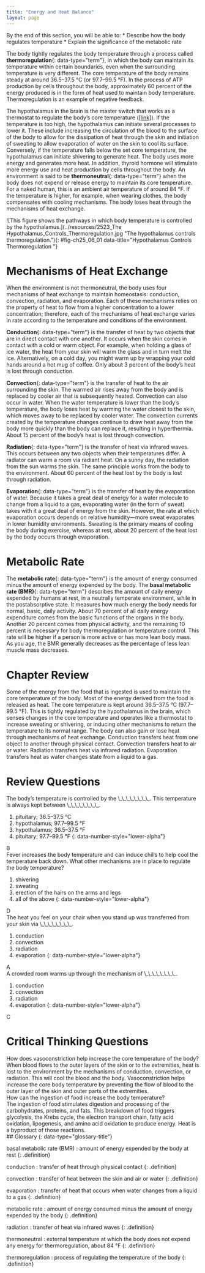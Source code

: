 ```yaml
---
title: "Energy and Heat Balance"
layout: page
---
```



<div data-type="abstract" markdown="1">
By the end of this section, you will be able to:
* Describe how the body regulates temperature
* Explain the significance of the metabolic rate

</div>

The body tightly regulates the body temperature through a process called **thermoregulation**{: data-type="term"}, in which the body can maintain its temperature within certain boundaries, even when the surrounding temperature is very different. The core temperature of the body remains steady at around 36.5–37.5 °C (or 97.7–99.5 °F). In the process of ATP production by cells throughout the body, approximately 60 percent of the energy produced is in the form of heat used to maintain body temperature. Thermoregulation is an example of negative feedback.

The hypothalamus in the brain is the master switch that works as a thermostat to regulate the body’s core temperature ([\[link\]](#fig-ch25_06_01)). If the temperature is too high, the hypothalamus can initiate several processes to lower it. These include increasing the circulation of the blood to the surface of the body to allow for the dissipation of heat through the skin and initiation of sweating to allow evaporation of water on the skin to cool its surface. Conversely, if the temperature falls below the set core temperature, the hypothalamus can initiate shivering to generate heat. The body uses more energy and generates more heat. In addition, thyroid hormone will stimulate more energy use and heat production by cells throughout the body. An environment is said to be **thermoneutral**{: data-type="term"} when the body does not expend or release energy to maintain its core temperature. For a naked human, this is an ambient air temperature of around 84 °F. If the temperature is higher, for example, when wearing clothes, the body compensates with cooling mechanisms. The body loses heat through the mechanisms of heat exchange.

 ![This figure shows the pathways in which body temperature is controlled by the hypothalamus.](../resources/2523_The Hypothalamus_Controls_Thermoregulation.jpg "The hypothalamus controls thermoregulation."){: #fig-ch25_06_01 data-title="Hypothalamus Controls Thermoregulation "}

# Mechanisms of Heat Exchange

When the environment is not thermoneutral, the body uses four mechanisms of heat exchange to maintain homeostasis: conduction, convection, radiation, and evaporation. Each of these mechanisms relies on the property of heat to flow from a higher concentration to a lower concentration; therefore, each of the mechanisms of heat exchange varies in rate according to the temperature and conditions of the environment.

**Conduction**{: data-type="term"} is the transfer of heat by two objects that are in direct contact with one another. It occurs when the skin comes in contact with a cold or warm object. For example, when holding a glass of ice water, the heat from your skin will warm the glass and in turn melt the ice. Alternatively, on a cold day, you might warm up by wrapping your cold hands around a hot mug of coffee. Only about 3 percent of the body’s heat is lost through conduction.

**Convection**{: data-type="term"} is the transfer of heat to the air surrounding the skin. The warmed air rises away from the body and is replaced by cooler air that is subsequently heated. Convection can also occur in water. When the water temperature is lower than the body’s temperature, the body loses heat by warming the water closest to the skin, which moves away to be replaced by cooler water. The convection currents created by the temperature changes continue to draw heat away from the body more quickly than the body can replace it, resulting in hyperthermia. About 15 percent of the body’s heat is lost through convection.

**Radiation**{: data-type="term"} is the transfer of heat via infrared waves. This occurs between any two objects when their temperatures differ. A radiator can warm a room via radiant heat. On a sunny day, the radiation from the sun warms the skin. The same principle works from the body to the environment. About 60 percent of the heat lost by the body is lost through radiation.

**Evaporation**{: data-type="term"} is the transfer of heat by the evaporation of water. Because it takes a great deal of energy for a water molecule to change from a liquid to a gas, evaporating water (in the form of sweat) takes with it a great deal of energy from the skin. However, the rate at which evaporation occurs depends on relative humidity—more sweat evaporates in lower humidity environments. Sweating is the primary means of cooling the body during exercise, whereas at rest, about 20 percent of the heat lost by the body occurs through evaporation.

# Metabolic Rate

The **metabolic rate**{: data-type="term"} is the amount of energy consumed minus the amount of energy expended by the body. The **basal metabolic rate (BMR)**{: data-type="term"} describes the amount of daily energy expended by humans at rest, in a neutrally temperate environment, while in the postabsorptive state. It measures how much energy the body needs for normal, basic, daily activity. About 70 percent of all daily energy expenditure comes from the basic functions of the organs in the body. Another 20 percent comes from physical activity, and the remaining 10 percent is necessary for body thermoregulation or temperature control. This rate will be higher if a person is more active or has more lean body mass. As you age, the BMR generally decreases as the percentage of less lean muscle mass decreases.

# Chapter Review

Some of the energy from the food that is ingested is used to maintain the core temperature of the body. Most of the energy derived from the food is released as heat. The core temperature is kept around 36.5–37.5 °C (97.7–99.5 °F). This is tightly regulated by the hypothalamus in the brain, which senses changes in the core temperature and operates like a thermostat to increase sweating or shivering, or inducing other mechanisms to return the temperature to its normal range. The body can also gain or lose heat through mechanisms of heat exchange. Conduction transfers heat from one object to another through physical contact. Convection transfers heat to air or water. Radiation transfers heat via infrared radiation. Evaporation transfers heat as water changes state from a liquid to a gas.

# Review Questions

<div data-type="exercise" class="exercise">
<div data-type="problem" class="problem" markdown="1">
The body’s temperature is controlled by the \_\_\_\_\_\_\_\_. This temperature is always kept between \_\_\_\_\_\_\_\_.

1.  pituitary; 36.5–37.5 °C
2.  hypothalamus; 97.7–99.5 °F
3.  hypothalamus; 36.5–37.5 °F
4.  pituitary; 97.7–99.5 °F
{: data-number-style="lower-alpha"}

</div>
<div data-type="solution" class="solution" markdown="1">
B

</div>
</div>

<div data-type="exercise" class="exercise">
<div data-type="problem" class="problem" markdown="1">
Fever increases the body temperature and can induce chills to help cool the temperature back down. What other mechanisms are in place to regulate the body temperature?

1.  shivering
2.  sweating
3.  erection of the hairs on the arms and legs
4.  all of the above
{: data-number-style="lower-alpha"}

</div>
<div data-type="solution" class="solution" markdown="1">
D

</div>
</div>

<div data-type="exercise" class="exercise">
<div data-type="problem" class="problem" markdown="1">
The heat you feel on your chair when you stand up was transferred from your skin via \_\_\_\_\_\_\_\_.

1.  conduction
2.  convection
3.  radiation
4.  evaporation
{: data-number-style="lower-alpha"}

</div>
<div data-type="solution" class="solution" markdown="1">
A

</div>
</div>

<div data-type="exercise" class="exercise">
<div data-type="problem" class="problem" markdown="1">
A crowded room warms up through the mechanism of \_\_\_\_\_\_\_\_.

1.  conduction
2.  convection
3.  radiation
4.  evaporation
{: data-number-style="lower-alpha"}

</div>
<div data-type="solution" class="solution" markdown="1">
C

</div>
</div>

# Critical Thinking Questions

<div data-type="exercise" class="exercise">
<div data-type="problem" class="problem" markdown="1">
How does vasoconstriction help increase the core temperature of the body?

</div>
<div data-type="solution" class="solution" markdown="1">
When blood flows to the outer layers of the skin or to the extremities, heat is lost to the environment by the mechanisms of conduction, convection, or radiation. This will cool the blood and the body. Vasoconstriction helps increase the core body temperature by preventing the flow of blood to the outer layer of the skin and outer parts of the extremities.

</div>
</div>

<div data-type="exercise" class="exercise">
<div data-type="problem" class="problem" markdown="1">
How can the ingestion of food increase the body temperature?

</div>
<div data-type="solution" class="solution" markdown="1">
The ingestion of food stimulates digestion and processing of the carbohydrates, proteins, and fats. This breakdown of food triggers glycolysis, the Krebs cycle, the electron transport chain, fatty acid oxidation, lipogenesis, and amino acid oxidation to produce energy. Heat is a byproduct of those reactions.

</div>
</div>

<div data-type="glossary" markdown="1">
## Glossary
{: data-type="glossary-title"}

basal metabolic rate (BMR)
: amount of energy expended by the body at rest
{: .definition}

conduction
: transfer of heat through physical contact
{: .definition}

convection
: transfer of heat between the skin and air or water
{: .definition}

evaporation
: transfer of heat that occurs when water changes from a liquid to a gas
{: .definition}

metabolic rate
: amount of energy consumed minus the amount of energy expended by the body
{: .definition}

radiation
: transfer of heat via infrared waves
{: .definition}

thermoneutral
: external temperature at which the body does not expend any energy for thermoregulation, about 84 °F
{: .definition}

thermoregulation
: process of regulating the temperature of the body
{: .definition}

</div>

